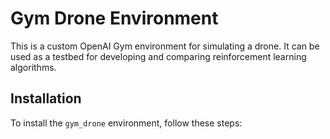 # Gym Drone Environment

This is a custom OpenAI Gym environment for simulating a drone. It can be used as a testbed for developing and comparing reinforcement learning algorithms.

## Installation

To install the `gym_drone` environment, follow these steps:
